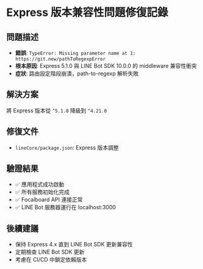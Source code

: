 # Express 版本兼容性問題修復記錄

## 問題描述
- **錯誤**: `TypeError: Missing parameter name at 1: https://git.new/pathToRegexpError`
- **根本原因**: Express 5.1.0 與 LINE Bot SDK 10.0.0 的 middleware 兼容性衝突
- **症狀**: 路由設定階段崩潰，path-to-regexp 解析失敗

## 解決方案
將 Express 版本從 `^5.1.0` 降級到 `^4.21.0`

## 修復文件
- `lineCore/package.json`: Express 版本調整

## 驗證結果
- ✅ 應用程式成功啟動
- ✅ 所有服務初始化完成
- ✅ Focalboard API 連接正常
- ✅ LINE Bot 服務器運行在 localhost:3000

## 後續建議
- 保持 Express 4.x 直到 LINE Bot SDK 更新兼容性
- 定期檢查 LINE Bot SDK 更新
- 考慮在 CI/CD 中鎖定依賴版本